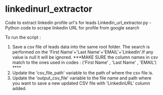 # linkedinurl_extractor
Code to extract linkedin profile url's for leads
Linkedin_url_extractor.py - Python code to scrape linkedin URL for profile from google search 

To run the script : 
1) Save a csv file of leads data into the same root folder. The search is performed on the  'First Name'+'Last Name'+'EMAIL'+'LinkedIn'.If any value is null it will be ignored. 
   ***MAKE SURE the column names in csv match to the ones used in codes : ('First Name' , 'Last Name' , 'EMAIL') ****
2) Update the 'csv_file_path' variable to the path of where the csv file is.
3) Update the 'output_csv_file' variable to the file name and path where you want to save a new updated CSV file with 'LinkedinURL' column added.
